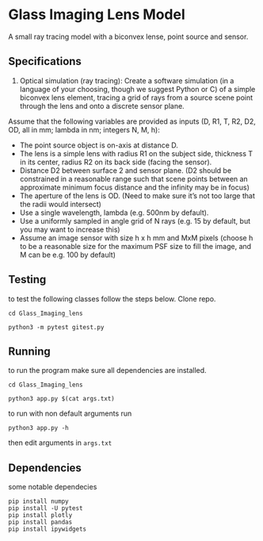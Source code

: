 # Glass Imaging Lens Model
A small ray tracing model with a biconvex lense, point source and sensor.

## Specifications

1. Optical simulation (ray tracing):
Create a software simulation (in a language of your choosing, though we suggest Python or C) of a simple biconvex lens element, tracing a grid of rays from a source scene point through the lens and onto a discrete sensor plane. 

Assume that the following variables are provided as inputs (D, R1, T, R2, D2, OD, all in mm; lambda in nm; integers N, M, h):
- The point source object is on-axis at distance D.
- The lens is a simple lens with radius R1 on the subject side, thickness T in its center, radius R2 on its back side (facing the sensor). 
- Distance D2 between surface 2 and sensor plane. (D2 should be constrained in a reasonable range such that scene points between an approximate minimum focus distance and the infinity may be in focus)
- The aperture of the lens is OD. (Need to make sure it’s not too large that the radii would intersect)
- Use a single wavelength, lambda (e.g. 500nm by default). 
- Use a uniformly sampled in angle grid of N rays (e.g. 15 by default, but you may want to increase this)
- Assume an image sensor with size h x h mm and MxM pixels (choose h to be a reasonable size for the maximum PSF size to fill the image, and M can be e.g. 100 by default)

## Testing
to test the following classes follow the steps below. 
Clone repo. 

`cd Glass_Imaging_lens`

`python3 -m pytest gitest.py`

## Running
to run the program make sure all dependencies are installed.

`cd Glass_Imaging_lens`

`python3 app.py $(cat args.txt)`

to run with non default arguments run

`python3 app.py -h`

then edit arguments in `args.txt`

## Dependencies
some notable dependecies

```
pip install numpy
pip install -U pytest
pip install plotly
pip install pandas
pip install ipywidgets
```
